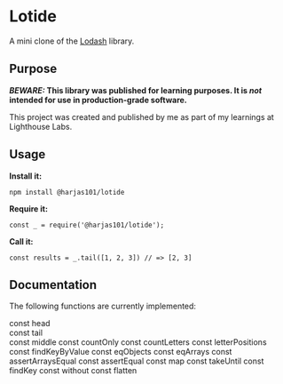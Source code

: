 # Lotide

A mini clone of the [Lodash](https://lodash.com) library.

## Purpose

**_BEWARE:_ This library was published for learning purposes. It is _not_ intended for use in production-grade software.**

This project was created and published by me as part of my learnings at Lighthouse Labs. 

## Usage

**Install it:**

`npm install @harjas101/lotide`

**Require it:**

`const _ = require('@harjas101/lotide');`

**Call it:**

`const results = _.tail([1, 2, 3]) // => [2, 3]`

## Documentation

The following functions are currently implemented:

const head   
const tail   
const middle 
const countOnly
const countLetters
const letterPositions
const findKeyByValue
const eqObjects
const eqArrays
const assertArraysEqual
const assertEqual
const map
const takeUntil
const findKey
const without
const flatten

